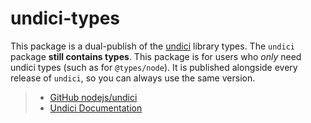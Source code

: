 # undici-types

This package is a dual-publish of the [undici](https://www.npmjs.com/package/undici) library types. The `undici` package **still contains types**. This package is for users who _only_ need undici types (such as for `@types/node`). It is published alongside every release of `undici`, so you can always use the same version.

> - [GitHub nodejs/undici](https://github.com/nodejs/undici)
> - [Undici Documentation](https://undici.nodejs.org/#/)
